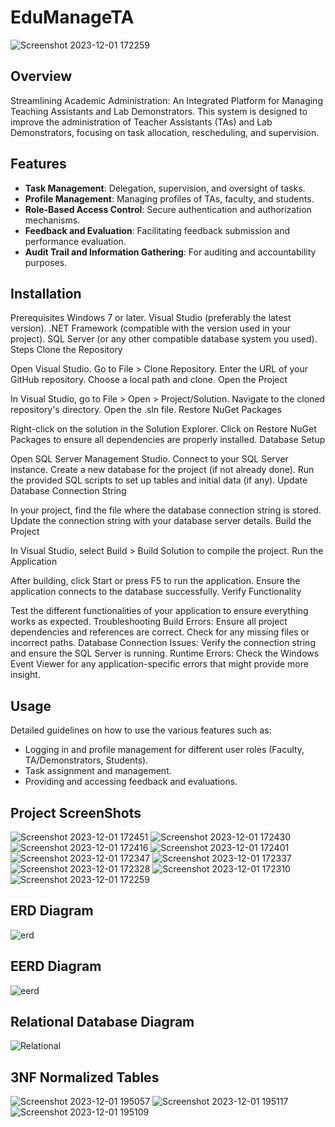 # EduManageTA
![Screenshot 2023-12-01 172259](https://github.com/FaizanPervaz/EduManageTA---Database-Project/assets/121532370/77d72a6a-7ca7-4ffd-87d0-55f601a4db18)

## Overview
Streamlining Academic Administration: An Integrated Platform for Managing Teaching Assistants and Lab Demonstrators. This system is designed to improve the administration of Teacher Assistants (TAs) and Lab Demonstrators, focusing on task allocation, rescheduling, and supervision.

## Features
- **Task Management**: Delegation, supervision, and oversight of tasks.
- **Profile Management**: Managing profiles of TAs, faculty, and students.
- **Role-Based Access Control**: Secure authentication and authorization mechanisms.
- **Feedback and Evaluation**: Facilitating feedback submission and performance evaluation.
- **Audit Trail and Information Gathering**: For auditing and accountability purposes.

## Installation
Prerequisites
Windows 7 or later.
Visual Studio (preferably the latest version).
.NET Framework (compatible with the version used in your project).
SQL Server (or any other compatible database system you used).
Steps
Clone the Repository

Open Visual Studio.
Go to File > Clone Repository.
Enter the URL of your GitHub repository.
Choose a local path and clone.
Open the Project

In Visual Studio, go to File > Open > Project/Solution.
Navigate to the cloned repository's directory.
Open the .sln file.
Restore NuGet Packages

Right-click on the solution in the Solution Explorer.
Click on Restore NuGet Packages to ensure all dependencies are properly installed.
Database Setup

Open SQL Server Management Studio.
Connect to your SQL Server instance.
Create a new database for the project (if not already done).
Run the provided SQL scripts to set up tables and initial data (if any).
Update Database Connection String

In your project, find the file where the database connection string is stored.
Update the connection string with your database server details.
Build the Project

In Visual Studio, select Build > Build Solution to compile the project.
Run the Application

After building, click Start or press F5 to run the application.
Ensure the application connects to the database successfully.
Verify Functionality

Test the different functionalities of your application to ensure everything works as expected.
Troubleshooting
Build Errors: Ensure all project dependencies and references are correct. Check for any missing files or incorrect paths.
Database Connection Issues: Verify the connection string and ensure the SQL Server is running.
Runtime Errors: Check the Windows Event Viewer for any application-specific errors that might provide more insight.

## Usage
Detailed guidelines on how to use the various features such as:
- Logging in and profile management for different user roles (Faculty, TA/Demonstrators, Students).
- Task assignment and management.
- Providing and accessing feedback and evaluations.

## Project ScreenShots
![Screenshot 2023-12-01 172451](https://github.com/FaizanPervaz/EduManageTA---Database-Project/assets/121532370/8120a26f-aabb-487a-82c5-99a2f241e1de)
![Screenshot 2023-12-01 172430](https://github.com/FaizanPervaz/EduManageTA---Database-Project/assets/121532370/1f5b790b-6945-4520-93a4-1a5d5c6b21d8)
![Screenshot 2023-12-01 172416](https://github.com/FaizanPervaz/EduManageTA---Database-Project/assets/121532370/cf198cca-bd85-41a2-865a-58bc395c8a6c)
![Screenshot 2023-12-01 172401](https://github.com/FaizanPervaz/EduManageTA---Database-Project/assets/121532370/ea25ccf1-6c82-4fe2-bcc4-110ec7fe7712)
![Screenshot 2023-12-01 172347](https://github.com/FaizanPervaz/EduManageTA---Database-Project/assets/121532370/d3c595f6-abeb-4c0e-b473-03d6f62a05a6)
![Screenshot 2023-12-01 172337](https://github.com/FaizanPervaz/EduManageTA---Database-Project/assets/121532370/1ab8c473-7a4b-4e1d-bd17-412ec17a57d7)
![Screenshot 2023-12-01 172328](https://github.com/FaizanPervaz/EduManageTA---Database-Project/assets/121532370/8c9f6ad4-7ac8-4614-8940-d3ac91bf9594)
![Screenshot 2023-12-01 172310](https://github.com/FaizanPervaz/EduManageTA---Database-Project/assets/121532370/3aaff60a-3e06-4d3b-9518-a2b7cb042225)
![Screenshot 2023-12-01 172259](https://github.com/FaizanPervaz/EduManageTA---Database-Project/assets/121532370/77d72a6a-7ca7-4ffd-87d0-55f601a4db18)

## ERD Diagram
![erd](https://github.com/FaizanPervaz/EduManageTA---Database-Project/assets/121532370/7dac8d5a-65c0-42ac-966a-75fae76121e8)

## EERD Diagram
![eerd](https://github.com/FaizanPervaz/EduManageTA---Database-Project/assets/121532370/3dff0a5b-68f8-41fb-a0c2-11a49d1e3463)

## Relational Database Diagram
![Relational](https://github.com/FaizanPervaz/EduManageTA---Database-Project/assets/121532370/b0d9499e-a611-4ada-8abe-fac7c8285bbe)

## 3NF Normalized Tables 
![Screenshot 2023-12-01 195057](https://github.com/FaizanPervaz/EduManageTA---Database-Project/assets/121532370/af13333e-d850-4d93-8feb-1e1d1876a16f)
![Screenshot 2023-12-01 195117](https://github.com/FaizanPervaz/EduManageTA---Database-Project/assets/121532370/50fd5643-6ba4-4e93-8926-70ad10dc2be8)
![Screenshot 2023-12-01 195109](https://github.com/FaizanPervaz/EduManageTA---Database-Project/assets/121532370/dd0925f1-bd66-4825-92f0-191a7c0edcfa)


